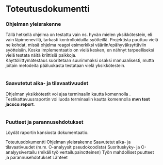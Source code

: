 <h1>Toteutusdokumentti</h1>

<h3>Ohjelman yleisrakenne</h3>
Tällä hetkellä ohjelma on testattu vain ns. hyvän mielen yksikkötestein, eli vain läpimenevillä, tarkasti kontrolloiduilla syötteillä. Projektista
puuttuu vielä ne kohdat, missä ohjelma reagoi esimerkiksi vääriin/epähyväksyttäviin syötteisiin. Koska implementaatio on vielä kesken, en nähnyt tarpeelliseksi vielä testata näitä kriittisiä paikkoja.<br>
Käyttöliittymätestaus suoritetaan suurimmaksi osaksi manuaalisesti, mutta joitain metodeita pääluokasta testataan vielä yksikkötestein.
<br>
<br>
<h3>Saavutetut aika- ja tilavaativuudet</h3>
Ohjelman yksikkötestit voi ajaa terminaalin kautta komennolla <bmaven clean test<b>.<br>
Testikattavuusraportin voi luoda terminaalin kautta komennolla <b>mvn test jacoco:report</b>.
<br><br>
<h3>Puutteet ja parannusehdotukset</h3>
Löydät raportin kansiosta dokumentaatio.

Toteutusdokumentti
Ohjelman yleisrakenne
Saavutetut aika- ja tilavaativuudet (m.m. O-analyysit pseudokoodista)
Suorituskyky- ja O-analyysivertailu (mikäli työ vertailupainotteinen)
Työn mahdolliset puutteet ja parannusehdotukset
Lähteet
